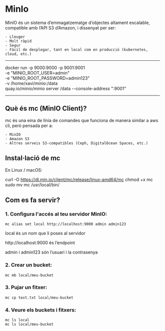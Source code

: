 #  MinIo

MinIO és un sistema d’emmagatzematge d’objectes altament escalable, compatible amb l’API S3 d’Amazon, i dissenyat per ser:

    - Lleuger
    - Molt ràpid
    - Segur
    - Fàcil de desplegar, tant en local com en producció (kubernetes, cloud, etc.)

---

docker run -p 9000:9000 -p 9001:9001 \
  -e "MINIO_ROOT_USER=admin" \
  -e "MINIO_ROOT_PASSWORD=admin123" \
  -v /home/xavi/minio:/data \
  quay.io/minio/minio server /data --console-address ":9001"
 
 ---
## Què és mc (MinIO Client)?

mc és una eina de línia de comandes que funciona de manera similar a aws cli, però pensada per a:

    - MinIO
    - Amazon S3
    - Altres serveis S3-compatibles (Ceph, DigitalOcean Spaces, etc.)

## Instal·lació de mc

En Linux / macOS:

curl -O https://dl.min.io/client/mc/release/linux-amd64/mc
chmod +x mc
sudo mv mc /usr/local/bin/


## Com es fa servir?

### 1. Configura l'accés al teu servidor MinIO:

``` mc alias set local http://localhost:9000 admin admin123 ```

local és un nom que li poses al servidor

http://localhost:9000 és l’endpoint

admin i admin123 són l’usuari i la contrasenya

### 2. Crear un bucket:

``` mc mb local/meu-bucket ```

### 3. Pujar un fitxer:

``` mc cp text.txt local/meu-bucket ```

### 4. Veure els buckets i fitxers:

```
mc ls local
mc ls local/meu-bucket
```
